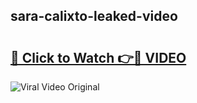 ## sara-calixto-leaked-video 

# <h2><a href="http://freeplayer.one?title=sara-calixto-leaked-video&ref=21J">🔗 Click to Watch 👉🔴 VIDEO</a></h2>

<a href="http://freeplayer.one?title=sara-calixto-leaked-video&ref=21J" rel="nofollow" data-target="animated-image.originalLink"><img src="https://i.ibb.co.com/xMMVF88/686577567.gif" alt="Viral Video Original" style="max-width: 100%; display: inline-block;" data-target="animated-image.originalImage"></a>


